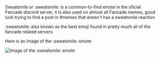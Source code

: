 Sweatsmile or :sweatsmile: is a common-to-find emote in the oficial Fancade discord server, it is also used on almost all Fancade memes, good luck trying to find a post in #memes that doesn't has a sweatsmile reaction

:sweatsmile: also known as the best emoji found in pretty much all of the fancade related servers

Here is an image of the :sweatsmile: emote

![Image of the :sweatsmile: emote](https://cdn.discordapp.com/emojis/678182561385676811.png?v=1)

